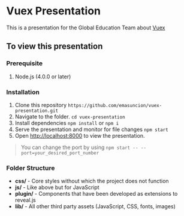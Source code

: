 Vuex Presentation
==================

This is a presentation for the Global Education Team about [Vuex](http://vuex.vuejs.org/)

## To view this presentation
### Prerequisite

1. Node.js (4.0.0 or later)

### Installation

1. Clone this repository `https://github.com/emasuncion/vuex-presentation.git`
2. Navigate to the folder. `cd vuex-presentation`
3. Install dependencies `npm install` or `npm i`
4. Serve the presentation and monitor for file changes `npm start`
5. Open [http://localhost:8000](http://localhost:8000) to view the presentation.
> You can change the port by using `npm start -- --port=your_desired_port_number`

### Folder Structure

- **css/** - Core styles without which the project does not function
- **js/** - Like above but for JavaScript
- **plugin/** - Components that have been developed as extensions to reveal.js
- **lib/** - All other third party assets (JavaScript, CSS, fonts, images)
